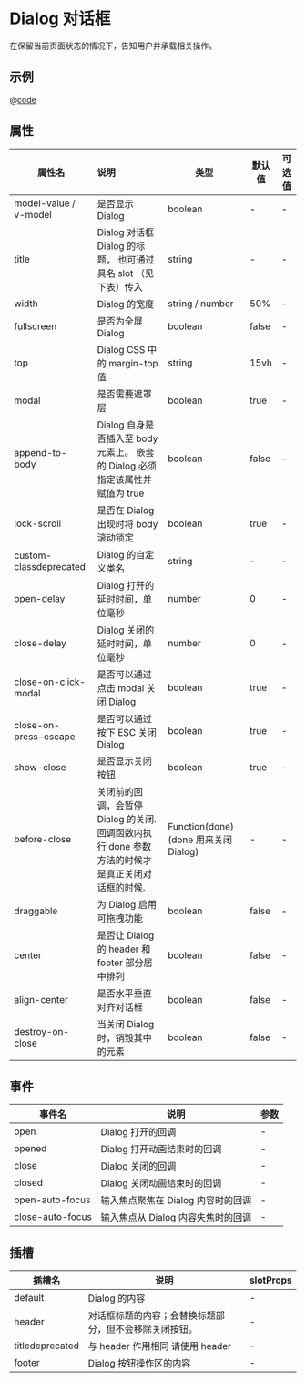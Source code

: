 # Dialog 对话框

在保留当前页面状态的情况下，告知用户并承载相关操作。

## 示例
<ContainerDemo>
<DialogDemo/>
</ContainerDemo>

@[code](@examples/DialogDemo.vue)


## 属性

| 属性名                 | 说明                                                         | **类型**                              | 默认值 | 可选值 |
| ---------------------- | :----------------------------------------------------------- | ------------------------------------- | ------ | ------ |
| model-value / v-model  | 是否显示 Dialog                                              | boolean                               | -      | -      |
| title                  | Dialog 对话框 Dialog 的标题， 也可通过具名 slot （见下表）传入 | string                                | -      | -      |
| width                  | Dialog 的宽度                                                | string / number                       | 50%    | -      |
| fullscreen             | 是否为全屏 Dialog                                            | boolean                               | false  | -      |
| top                    | Dialog CSS 中的 margin-top 值                                | string                                | 15vh   | -      |
| modal                  | 是否需要遮罩层                                               | boolean                               | true   | -      |
| append-to-body         | Dialog 自身是否插入至 body 元素上。 嵌套的 Dialog 必须指定该属性并赋值为 true | boolean                               | false  | -      |
| lock-scroll            | 是否在 Dialog 出现时将 body 滚动锁定                         | boolean                               | true   | -      |
| custom-classdeprecated | Dialog 的自定义类名                                          | string                                | -      | -      |
| open-delay             | Dialog 打开的延时时间，单位毫秒                              | number                                | 0      | -      |
| close-delay            | Dialog 关闭的延时时间，单位毫秒                              | number                                | 0      | -      |
| close-on-click-modal   | 是否可以通过点击 modal 关闭 Dialog                           | boolean                               | true   | -      |
| close-on-press-escape  | 是否可以通过按下 ESC 关闭 Dialog                             | boolean                               | true   | -      |
| show-close             | 是否显示关闭按钮                                             | boolean                               | true   | -      |
| before-close           | 关闭前的回调，会暂停 Dialog 的关闭. 回调函数内执行 done 参数方法的时候才是真正关闭对话框的时候. | Function(done) (done 用来关闭 Dialog) | -      | -      |
| draggable              | 为 Dialog 启用可拖拽功能                                     | boolean                               | false  | -      |
| center                 | 是否让 Dialog 的 header 和 footer 部分居中排列               | boolean                               | false  | -      |
| align-center           | 是否水平垂直对齐对话框                                       | boolean                               | false  | -      |
| destroy-on-close       | 当关闭 Dialog 时，销毁其中的元素                             | boolean                               | false  | -      |

## 事件

| 事件名           | 说明                               | 参数 |
| ---------------- | ---------------------------------- | ---- |
| open             | Dialog 打开的回调                  | -    |
| opened           | Dialog 打开动画结束时的回调        | -    |
| close            | Dialog 关闭的回调                  | -    |
| closed           | Dialog 关闭动画结束时的回调        | -    |
| open-auto-focus  | 输入焦点聚焦在 Dialog 内容时的回调 | -    |
| close-auto-focus | 输入焦点从 Dialog 内容失焦时的回调 | -    |

## 插槽

| 插槽名          | 说明                                                   | slotProps |
| --------------- | ------------------------------------------------------ | --------- |
| default         | Dialog 的内容                                          | -         |
| header          | 对话框标题的内容；会替换标题部分，但不会移除关闭按钮。 | -         |
| titledeprecated | 与 header 作用相同 请使用 header                       | -         |
| footer          | Dialog 按钮操作区的内容                                | -         |

